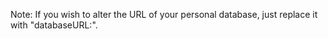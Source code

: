 
Note: If you wish to alter the URL of your personal database, just replace it with "databaseURL:". 

